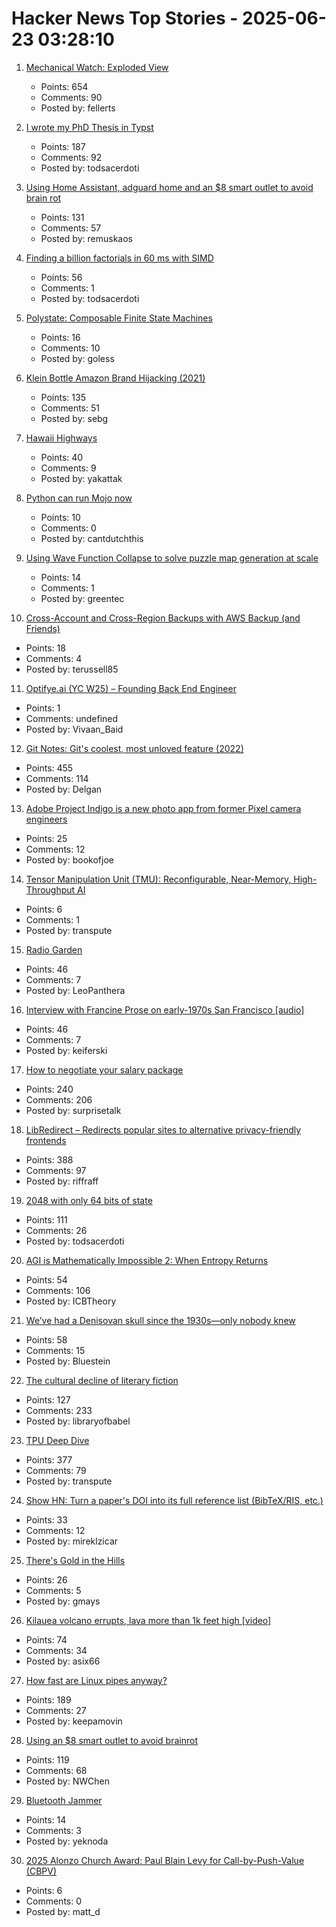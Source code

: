 # Hacker News Top Stories - 2025-06-23 03:28:10

1. [Mechanical Watch: Exploded View](https://fellerts.no/projects/epoch.html)
   - Points: 654
   - Comments: 90
   - Posted by: fellerts

2. [I wrote my PhD Thesis in Typst](https://fransskarman.com/phd_thesis_in_typst.html)
   - Points: 187
   - Comments: 92
   - Posted by: todsacerdoti

3. [Using Home Assistant, adguard home and an $8 smart outlet to avoid brain rot](https://www.romanklasen.com/blog/beating-brainrot-by-button/)
   - Points: 131
   - Comments: 57
   - Posted by: remuskaos

4. [Finding a billion factorials in 60 ms with SIMD](https://codeforces.com/blog/entry/143279)
   - Points: 56
   - Comments: 1
   - Posted by: todsacerdoti

5. [Polystate: Composable Finite State Machines](https://github.com/sdzx-1/polystate)
   - Points: 16
   - Comments: 10
   - Posted by: goless

6. [Klein Bottle Amazon Brand Hijacking (2021)](https://www.kleinbottle.com/Amazon_Brand_Hijacking.html)
   - Points: 135
   - Comments: 51
   - Posted by: sebg

7. [Hawaii Highways](http://www.hawaiihighways.com/)
   - Points: 40
   - Comments: 9
   - Posted by: yakattak

8. [Python can run Mojo now](https://koaning.io/posts/giving-mojo-a-spin/)
   - Points: 10
   - Comments: 0
   - Posted by: cantdutchthis

9. [Using Wave Function Collapse to solve puzzle map generation at scale](https://sublevelgames.github.io/blogs/2025-06-22-nurikabe-map-gen-with-wfc/)
   - Points: 14
   - Comments: 1
   - Posted by: greentec

10. [Cross-Account and Cross-Region Backups with AWS Backup (and Friends)](https://tylerrussell.dev/2025/06/20/cross-account-and-region-backups-with-aws-backup-and-friends/)
   - Points: 18
   - Comments: 4
   - Posted by: terussell85

11. [Optifye.ai (YC W25) – Founding Back End Engineer](undefined)
   - Points: 1
   - Comments: undefined
   - Posted by: Vivaan_Baid

12. [Git Notes: Git's coolest, most unloved­ feature (2022)](https://tylercipriani.com/blog/2022/11/19/git-notes-gits-coolest-most-unloved-feature/)
   - Points: 455
   - Comments: 114
   - Posted by: Delgan

13. [Adobe Project Indigo is a new photo app from former Pixel camera engineers](https://www.engadget.com/apps/adobe-project-indigo-is-a-new-photo-app-from-former-pixel-camera-engineers-213453207.html)
   - Points: 25
   - Comments: 12
   - Posted by: bookofjoe

14. [Tensor Manipulation Unit (TMU): Reconfigurable, Near-Memory, High-Throughput AI](https://arxiv.org/abs/2506.14364)
   - Points: 6
   - Comments: 1
   - Posted by: transpute

15. [Radio Garden](https://radio.garden/?2025)
   - Points: 46
   - Comments: 7
   - Posted by: LeoPanthera

16. [Interview with Francine Prose on early-1970s San Francisco [audio]](https://www.laphamsquarterly.org/content/episode-3-francine-prose)
   - Points: 46
   - Comments: 7
   - Posted by: keiferski

17. [How to negotiate your salary package](https://www.complexsystemspodcast.com/episodes/how-to-negotiate-your-salary-package/)
   - Points: 240
   - Comments: 206
   - Posted by: surprisetalk

18. [LibRedirect – Redirects popular sites to alternative privacy-friendly frontends](https://libredirect.github.io)
   - Points: 388
   - Comments: 97
   - Posted by: riffraff

19. [2048 with only 64 bits of state](https://github.com/izabera/bitwise-challenge-2048)
   - Points: 111
   - Comments: 26
   - Posted by: todsacerdoti

20. [AGI is Mathematically Impossible 2: When Entropy Returns](https://philarchive.org/archive/SCHAIM-14)
   - Points: 54
   - Comments: 106
   - Posted by: ICBTheory

21. [We’ve had a Denisovan skull since the 1930s—only nobody knew](https://arstechnica.com/science/2025/06/the-controversial-dragon-man-skull-was-a-denisovan/)
   - Points: 58
   - Comments: 15
   - Posted by: Bluestein

22. [The cultural decline of literary fiction](https://oyyy.substack.com/p/the-cultural-decline-of-literary)
   - Points: 127
   - Comments: 233
   - Posted by: libraryofbabel

23. [TPU Deep Dive](https://henryhmko.github.io/posts/tpu/tpu.html)
   - Points: 377
   - Comments: 79
   - Posted by: transpute

24. [Show HN: Turn a paper's DOI into its full reference list (BibTeX/RIS, etc.)](https://references.mireklzicar.com)
   - Points: 33
   - Comments: 12
   - Posted by: mireklzicar

25. [There's Gold in the Hills](https://longreads.com/2025/06/12/blm-land-enduring-wild-josh-jackson/)
   - Points: 26
   - Comments: 5
   - Posted by: gmays

26. [Kilauea volcano errupts, lava more than 1k feet high [video]](https://www.youtube.com/watch?v=oG5zz9Sjw3E)
   - Points: 74
   - Comments: 34
   - Posted by: asix66

27. [How fast are Linux pipes anyway?](https://mazzo.li/posts/fast-pipes.html)
   - Points: 189
   - Comments: 27
   - Posted by: keepamovin

28. [Using an $8 smart outlet to avoid brainrot](https://www.neilchen.co/blog/kasa)
   - Points: 119
   - Comments: 68
   - Posted by: NWChen

29. [Bluetooth Jammer](https://github.com/EmenstaNougat/ESP32-BlueJammer)
   - Points: 14
   - Comments: 3
   - Posted by: yeknoda

30. [2025 Alonzo Church Award: Paul Blain Levy for Call-by-Push-Value (CBPV)](https://siglog.org/winner-of-the-2025-alonzo-church-award/)
   - Points: 6
   - Comments: 0
   - Posted by: matt_d

